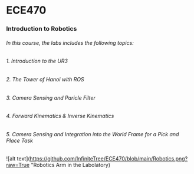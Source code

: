 # ECE470

### Introduction to Robotics

###### In this course, the labs includes the following topics:

###### 1. Introduction to the UR3
###### 2. The Tower of Hanoi with ROS
###### 3. Camera Sensing and Paricle Filter
###### 4. Forward Kinematics & Inverse Kinematics
###### 5. Camera Sensing and Integration into the World Frame for a Pick and Place Task

![alt text](https://github.com/InfiniteTree/ECE470/blob/main/Robotics.png?raw=True "Robotics Arm in the Labolatory)

